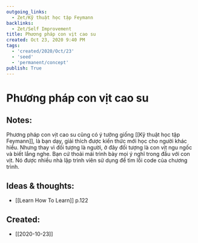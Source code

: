 ```yaml
---
outgoing_links:
  - Zet/Kỹ thuật học tập Feymann
backlinks:
  - Zet/Self Improvement
title: Phương pháp con vịt cao su
created: Oct 23, 2020 9:40 PM
tags:
  - 'created/2020/Oct/23'
  - 'seed'
  - 'permanent/concept'
publish: True
---
```

# Phương pháp con vịt cao su

## Notes:
Phương pháp con vịt cao su cũng có ý tưởng giống [[Kỹ thuật học tập Feymann]], là bạn dạy, giải thích được kiến thức mới học cho người khác hiểu. Nhưng thay vì đối tượng là người, ở đây đối tượng là con vịt ngu ngốc và biết lắng nghe. Bạn cứ thoải mái trình bày mọi ý nghĩ trong đầu với con vịt. Nó được nhiều nhà lập trình viên sử dụng để tìm lỗi code của chương trình.

## Ideas & thoughts:
- [[Learn How To Learn]] p.122
## Created:
- [[2020-10-23]]
